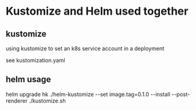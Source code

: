 # Kustomize and Helm used together

## kustomize

using kustomize to set an k8s service account in a deployment

see kustomization.yaml


## helm usage

helm upgrade hk ./helm-kustomize  --set image.tag=0.1.0  --install --post-renderer ./kustomize.sh